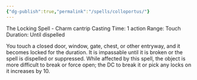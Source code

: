 ```yaml
---
{"dg-publish":true,"permalink":"/spells/colloportus/"}
---
```


The Locking Spell - Charm cantrip 
Casting Time: 1 action 
Range: Touch 
Duration: Until dispelled 

You touch a closed door, window, gate, chest, or other entryway, and it becomes locked for the duration. It is impassable until it is broken or the spell is dispelled or suppressed. While affected by this spell, the object is more difficult to break or force open; the DC to break it or pick any locks on it increases by 10.
